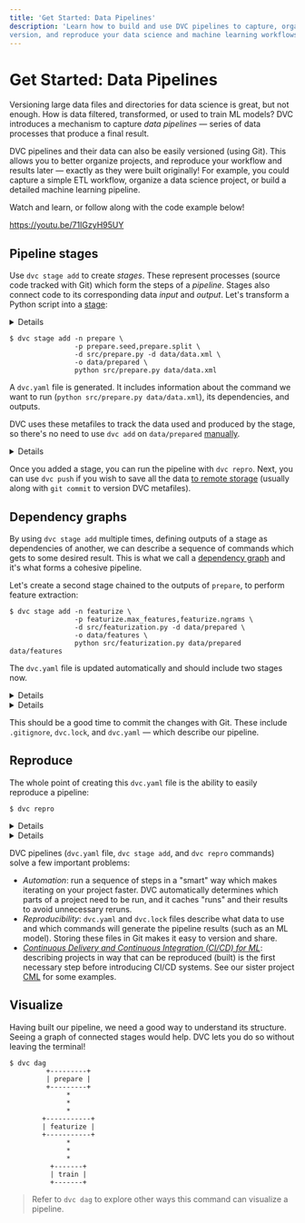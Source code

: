 ```yaml
---
title: 'Get Started: Data Pipelines'
description: 'Learn how to build and use DVC pipelines to capture, organize,
version, and reproduce your data science and machine learning workflows.'
---
```


# Get Started: Data Pipelines

Versioning large data files and directories for data science is great, but not
enough. How is data filtered, transformed, or used to train ML models? DVC
introduces a mechanism to capture _data pipelines_ — series of data processes
that produce a final result.

DVC pipelines and their data can also be easily versioned (using Git). This
allows you to better organize projects, and reproduce your workflow and results
later — exactly as they were built originally! For example, you could capture a
simple ETL workflow, organize a data science project, or build a detailed
machine learning pipeline.

Watch and learn, or follow along with the code example below!

https://youtu.be/71IGzyH95UY

## Pipeline stages

Use `dvc stage add` to create _stages_. These represent processes (source code
tracked with Git) which form the steps of a _pipeline_. Stages also connect code
to its corresponding data _input_ and _output_. Let's transform a Python script
into a [stage](/doc/command-reference/stage):

<details>

### ⚙️ Expand to download example code.

Get the sample code like this:

```dvc
$ wget https://code.dvc.org/get-started/code.zip
$ unzip code.zip
$ rm -f code.zip
$ tree
.
├── params.yaml
└── src
    ├── evaluate.py
    ├── featurization.py
    ├── prepare.py
    ├── requirements.txt
    └── train.py
```

Now let's install the requirements:

> We **strongly** recommend creating a
> [virtual environment](https://python.readthedocs.io/en/stable/library/venv.html)
> first.

```dvc
$ pip install -r src/requirements.txt
```

Please also add or commit the source code directory with Git at this point.

</details>

```dvc
$ dvc stage add -n prepare \
                -p prepare.seed,prepare.split \
                -d src/prepare.py -d data/data.xml \
                -o data/prepared \
                python src/prepare.py data/data.xml
```

A `dvc.yaml` file is generated. It includes information about the command we
want to run (`python src/prepare.py data/data.xml`), its
<abbr>dependencies</abbr>, and <abbr>outputs</abbr>.

DVC uses these metafiles to track the data used and produced by the stage, so
there's no need to use `dvc add` on `data/prepared`
[manually](/doc/start/data-management/data-versioning).

<details id="stage-expand-to-see-what-happens-under-the-hood">

### 💡 Expand to see what happens under the hood.

The command options used above mean the following:

- `-n prepare` specifies a name for the stage. If you open the `dvc.yaml` file
  you will see a section named `prepare`.

- `-p prepare.seed,prepare.split` defines special types of dependencies —
  [parameters](/doc/command-reference/params). We'll get to them later in the
  [Metrics, Parameters, and Plots](/doc/start/data-management/metrics-parameters-plots)
  page, but the idea is that the stage can depend on field values from a
  parameters file (`params.yaml` by default):

```yaml
prepare:
  split: 0.20
  seed: 20170428
```

- `-d src/prepare.py` and `-d data/data.xml` mean that the stage depends on
  these files to work. Notice that the source code itself is marked as a
  dependency. If any of these files change later, DVC will know that this stage
  needs to be [reproduced](#reproduce).

- `-o data/prepared` specifies an output directory for this script, which writes
  two files in it. This is how the <abbr>workspace</abbr> should look like after
  the run:

  ```git
   .
   ├── data
   │   ├── data.xml
   │   ├── data.xml.dvc
  +│   └── prepared
  +│       ├── test.tsv
  +│       └── train.tsv
  +├── dvc.yaml
  +├── dvc.lock
   ├── params.yaml
   └── src
       ├── ...
  ```

- The last line, `python src/prepare.py data/data.xml` is the command to run in
  this stage, and it's saved to `dvc.yaml`, as shown below.

The resulting `prepare` stage contains all of the information above:

```yaml
stages:
  prepare:
    cmd: python src/prepare.py data/data.xml
    deps:
      - src/prepare.py
      - data/data.xml
    params:
      - prepare.seed
      - prepare.split
    outs:
      - data/prepared
```

</details>

Once you added a stage, you can run the pipeline with `dvc repro`. Next, you can
use `dvc push` if you wish to save all the data [to remote storage] (usually
along with `git commit` to version DVC metafiles).

[to remote storage]:
  /doc/start/data-management/data-versioning#storing-and-sharing

## Dependency graphs

By using `dvc stage add` multiple times, defining <abbr>outputs</abbr> of a
stage as <abbr>dependencies</abbr> of another, we can describe a sequence of
commands which gets to some desired result. This is what we call a [dependency
graph] and it's what forms a cohesive pipeline.

Let's create a second stage chained to the outputs of `prepare`, to perform
feature extraction:

```dvc
$ dvc stage add -n featurize \
                -p featurize.max_features,featurize.ngrams \
                -d src/featurization.py -d data/prepared \
                -o data/features \
                python src/featurization.py data/prepared data/features
```

The `dvc.yaml` file is updated automatically and should include two stages now.

<details id="pipeline-expand-to-see-what-happens-under-the-hood">

### 💡 Expand to see what happens under the hood.

The changes to the `dvc.yaml` should look like this:

```git
 stages:
   prepare:
     cmd: python src/prepare.py data/data.xml
     deps:
     - data/data.xml
     - src/prepare.py
     params:
     - prepare.seed
     - prepare.split
     outs:
     - data/prepared
+  featurize:
+    cmd: python src/featurization.py data/prepared data/features
+    deps:
+    - data/prepared
+    - src/featurization.py
+    params:
+    - featurize.max_features
+    - featurize.ngrams
+    outs:
+    - data/features
```

Note that you can create and edit `dvc.yaml` files manually instead of using
helper `dvc stage add`.

</details>

<details>

### ⚙️ Expand to add more stages.

Let's add the training itself. Nothing new this time; just the same
`dvc stage add` command with the same set of options:

```dvc
$ dvc stage add -n train \
                -p train.seed,train.n_est,train.min_split \
                -d src/train.py -d data/features \
                -o model.pkl \
                python src/train.py data/features model.pkl
```

Please check the `dvc.yaml` again, it should have one more stage now.

</details>

This should be a good time to commit the changes with Git. These include
`.gitignore`, `dvc.lock`, and `dvc.yaml` — which describe our pipeline.

## Reproduce

The whole point of creating this `dvc.yaml` file is the ability to easily
reproduce a pipeline:

```dvc
$ dvc repro
```

<details>

### ⚙️ Expand to have some fun with it.

Let's try to play a little bit with it. First, let's try to change one of the
parameters for the training stage:

1. Open `params.yaml` and change `n_est` to `100`, and
2. (re)run `dvc repro`.

You should see:

```dvc
$ dvc repro
Stage 'prepare' didn't change, skipping
Stage 'featurize' didn't change, skipping
Running stage 'train' with command: ...
```

DVC detected that only `train` should be run, and skipped everything else! All
the intermediate results are being reused.

Now, let's change it back to `50` and run `dvc repro` again:

```dvc
$ dvc repro
Stage 'prepare' didn't change, skipping
Stage 'featurize' didn't change, skipping
```

As before, there was no need to rerun `prepare`, `featurize`, etc. But this time
it also doesn't rerun `train`! The previous run with the same set of inputs
(parameters & data) was saved in DVC's <abbr>run-cache</abbr>, and reused here.

</details>

<details id="repro-expand-to-see-what-happens-under-the-hood">

### 💡 Expand to see what happens under the hood.

`dvc repro` relies on the [dependency graph] of stages defined in `dvc.yaml`,
and uses `dvc.lock` to determine what exactly needs to be run.

The `dvc.lock` file is similar to a `.dvc` file — it captures hashes (in most
cases `md5`s) of the dependencies and values of the parameters that were used.
It can be considered a _state_ of the pipeline:

```yaml
schema: '2.0'
stages:
  prepare:
    cmd: python src/prepare.py data/data.xml
    deps:
      - path: data/data.xml
        md5: 22a1a2931c8370d3aeedd7183606fd7f
        size: 14445097
      - path: src/prepare.py
        md5: f09ea0c15980b43010257ccb9f0055e2
        size: 1576
    params:
      params.yaml:
        prepare.seed: 20170428
        prepare.split: 0.2
    outs:
      - path: data/prepared
        md5: 153aad06d376b6595932470e459ef42a.dir
        size: 8437363
        nfiles: 2
```

<admon type="info">

The `dvc status` command can be used to compare the workspace with an actual
state of the workspace.

</admon>

[dependency graph]: /doc/user-guide/pipelines/defining-pipelines

</details>

DVC pipelines (`dvc.yaml` file, `dvc stage add`, and `dvc repro` commands) solve
a few important problems:

- _Automation_: run a sequence of steps in a "smart" way which makes iterating
  on your project faster. DVC automatically determines which parts of a project
  need to be run, and it caches "runs" and their results to avoid unnecessary
  reruns.
- _Reproducibility_: `dvc.yaml` and `dvc.lock` files describe what data to use
  and which commands will generate the pipeline results (such as an ML model).
  Storing these files in Git makes it easy to version and share.
- [_Continuous Delivery and Continuous Integration (CI/CD) for ML_](/doc/use-cases/ci-cd-for-machine-learning):
  describing projects in way that can be reproduced (built) is the first
  necessary step before introducing CI/CD systems. See our sister project
  [CML](https://cml.dev) for some examples.

## Visualize

Having built our pipeline, we need a good way to understand its structure.
Seeing a graph of connected stages would help. DVC lets you do so without
leaving the terminal!

```dvc
$ dvc dag
         +---------+
         | prepare |
         +---------+
              *
              *
              *
        +-----------+
        | featurize |
        +-----------+
              *
              *
              *
          +-------+
          | train |
          +-------+
```

> Refer to `dvc dag` to explore other ways this command can visualize a
> pipeline.
